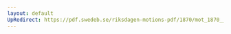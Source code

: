 ```yaml
---
layout: default
UpRedirect: https://pdf.swedeb.se/riksdagen-motions-pdf/1870/mot_1870__ak__00065/mot_1870__ak__00065_001.pdf
---
```

